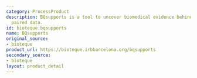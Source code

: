 ```yaml
---
category: ProcessProduct
description: BQsupports is a tool to uncover biomedical evidence behind experimental
  paired data.
id: bioteque.bqsupports
name: BQsupports
original_source:
- bioteque
product_url: https://bioteque.irbbarcelona.org/bqsupports
secondary_source:
- bioteque
layout: product_detail
---
```

